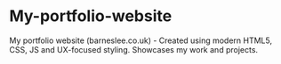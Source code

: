 # My-portfolio-website
My portfolio website (barneslee.co.uk) - Created using modern HTML5, CSS, JS and UX-focused styling.
Showcases my work and projects.
